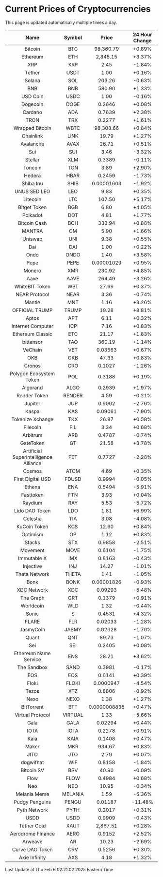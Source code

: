# Current Prices of Cryptocurrencies
This page is updated automatically multiple times a day.

| Name | Symbol | Price | 24 Hour Change |
| :---: |:---:| :---: | :---: |
| Bitcoin | BTC | 98,360.79 | +0.89% |
| Ethereum | ETH | 2,845.15 | +3.37% |
| XRP | XRP | 2.45 | -1.84% |
| Tether | USDT | 1.00 | +0.16% |
| Solana | SOL | 203.26 | -0.63% |
| BNB | BNB | 580.90 | +1.33% |
| USD Coin | USDC | 1.00 | -0.16% |
| Dogecoin | DOGE | 0.2646 | +0.08% |
| Cardano | ADA | 0.7639 | +2.38% |
| TRON | TRX | 0.2277 | +1.61% |
| Wrapped Bitcoin | WBTC | 98,308.66 | +0.84% |
| Chainlink | LINK | 19.79 | +1.27% |
| Avalanche | AVAX | 26.71 | +0.51% |
| Sui | SUI | 3.46 | -3.32% |
| Stellar | XLM | 0.3389 | -0.11% |
| Toncoin | TON | 3.89 | +2.90% |
| Hedera | HBAR | 0.2459 | -1.73% |
| Shiba Inu | SHIB | 0.00001603 | -1.92% |
| UNUS SED LEO | LEO | 9.83 | +0.35% |
| Litecoin | LTC | 107.50 | +5.17% |
| Bitget Token | BGB | 6.80 | +4.05% |
| Polkadot | DOT | 4.81 | +1.77% |
| Bitcoin Cash | BCH | 333.94 | +0.88% |
| MANTRA | OM | 5.90 | +1.66% |
| Uniswap | UNI | 9.38 | +0.55% |
| Dai | DAI | 1.00 | +0.22% |
| Ondo | ONDO | 1.40 | +3.58% |
| Pepe | PEPE | 0.00001029 | +0.95% |
| Monero | XMR | 230.92 | +4.85% |
| Aave | AAVE | 264.49 | -3.26% |
| WhiteBIT Token | WBT | 27.69 | +0.37% |
| NEAR Protocol | NEAR | 3.36 | -0.74% |
| Mantle | MNT | 1.16 | +3.26% |
| OFFICIAL TRUMP | TRUMP | 19.28 | +8.81% |
| Aptos | APT | 6.11 | +0.32% |
| Internet Computer | ICP | 7.16 | +0.83% |
| Ethereum Classic | ETC | 21.17 | +1.83% |
| bittensor | TAO | 360.19 | +1.14% |
| VeChain | VET | 0.03563 | +0.67% |
| OKB | OKB | 47.33 | +0.83% |
| Cronos | CRO | 0.1027 | -1.26% |
| Polygon Ecosystem Token | POL | 0.3188 | +0.19% |
| Algorand | ALGO | 0.2939 | +1.97% |
| Render Token | RENDER | 4.59 | -0.21% |
| Jupiter | JUP | 0.9002 | -2.76% |
| Kaspa | KAS | 0.09061 | -7.90% |
| Tokenize Xchange | TKX | 26.87 | +0.58% |
| Filecoin | FIL | 3.34 | +0.68% |
| Arbitrum | ARB | 0.4787 | -0.74% |
| GateToken | GT | 21.58 | +3.78% |
| Artificial Superintelligence Alliance | FET | 0.7727 | -2.28% |
| Cosmos | ATOM | 4.69 | +0.35% |
| First Digital USD | FDUSD | 0.9994 | -0.05% |
| Ethena | ENA | 0.5494 | -5.91% |
| Fasttoken | FTN | 3.93 | +0.04% |
| Raydium | RAY | 5.53 | -5.72% |
| Lido DAO Token | LDO | 1.81 | +6.99% |
| Celestia | TIA | 3.08 | -4.08% |
| KuCoin Token | KCS | 12.90 | +0.84% |
| Optimism | OP | 1.12 | +0.83% |
| Stacks | STX | 0.9858 | -2.51% |
| Movement | MOVE | 0.6104 | -1.75% |
| Immutable X | IMX | 0.8163 | -0.43% |
| Injective | INJ | 14.27 | -1.01% |
| Theta Network | THETA | 1.41 | -1.05% |
| Bonk | BONK | 0.00001826 | -0.93% |
| XDC Network | XDC | 0.09293 | -5.48% |
| The Graph | GRT | 0.1379 | +0.91% |
| Worldcoin | WLD | 1.32 | -0.44% |
| Sonic | S | 0.4531 | +4.32% |
| FLARE | FLR | 0.02033 | -1.28% |
| JasmyCoin | JASMY | 0.02328 | -1.70% |
| Quant | QNT | 89.73 | -1.07% |
| Sei | SEI | 0.2405 | +0.08% |
| Ethereum Name Service | ENS | 28.21 | +3.62% |
| The Sandbox | SAND | 0.3981 | -0.17% |
| EOS | EOS | 0.6141 | +0.39% |
| Floki | FLOKI | 0.0000947 | -4.54% |
| Tezos | XTZ | 0.8806 | -0.92% |
| Nexo | NEXO | 1.38 | +1.27% |
| BitTorrent | BTT | 0.0000008838 | +0.47% |
| Virtual Protocol | VIRTUAL | 1.33 | -5.66% |
| Gala | GALA | 0.02294 | +0.44% |
| IOTA | IOTA | 0.2278 | +0.91% |
| Kaia | KAIA | 0.1408 | +0.47% |
| Maker | MKR | 934.67 | +0.83% |
| JITO | JTO | 2.79 | +0.07% |
| dogwifhat | WIF | 0.8158 | -1.84% |
| Bitcoin SV | BSV | 40.90 | -0.09% |
| Flow | FLOW | 0.4984 | +0.68% |
| Neo | NEO | 10.95 | -0.34% |
| Melania Meme | MELANIA | 1.59 | -5.36% |
| Pudgy Penguins | PENGU | 0.01187 | -11.48% |
| Pyth Network | PYTH | 0.2017 | +0.31% |
| USDD | USDD | 0.9909 | -0.43% |
| Tether Gold | XAUT | 2,867.51 | +0.28% |
| Aerodrome Finance | AERO | 0.9152 | +2.52% |
| Arweave | AR | 10.23 | -2.69% |
| Curve DAO Token | CRV | 0.5256 | +0.30% |
| Axie Infinity | AXS | 4.18 | +1.32% |

Last Update at Thu Feb  6 02:21:02 2025 Eastern Time